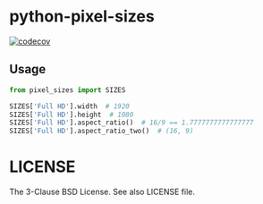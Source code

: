 # python-pixel-sizes

[![codecov](https://codecov.io/gh/kitsuyui/python-pixel-sizes/graph/badge.svg?token=830WMASKHU)](https://codecov.io/gh/kitsuyui/python-pixel-sizes)

## Usage

```python
from pixel_sizes import SIZES

SIZES['Full HD'].width  # 1920
SIZES['Full HD'].height  # 1080
SIZES['Full HD'].aspect_ratio()  # 16/9 == 1.7777777777777777
SIZES['Full HD'].aspect_ratio_two()  # (16, 9)
```

# LICENSE

The 3-Clause BSD License. See also LICENSE file.
